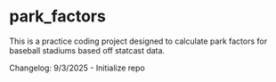 # park_factors
This is a practice coding project designed to calculate park factors for baseball stadiums based off statcast data.

Changelog: 
9/3/2025 - Initialize repo

